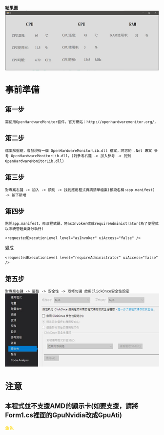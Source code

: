 **結果圖**
![GITHUB](https://github.com/kaodaopopi/Computer-hardware-information/blob/main/CI.JPG)

# 事前準備

## 第一步

`需使用OpenHardwareMonitor套件，官方網站：http://openhardwaremonitor.org/，`

## 第二步

`檔案解壓縮，會發現有一個 OpenHardwareMonitorLib.dll 檔案，將您的 .Net 專案 參考 OpenHardwareMonitorLib.dll。(對參考右鍵 -> 加入參考 -> 找到 OpenHardwareMonitorLib.dll)`

## 第三步

`對專案右鍵 -> 加入 -> 類別 -> 找到應用程式資訊清單檔案(預設名稱:app.manifest) -> 按下新增`

## 第四步

`點開app.manifest，修改程式碼，將asInvoker改成requireAdministrator(為了使程式以系統管理員身分執行)`

```'*.cs'
<requestedExecutionLevel level="asInvoker" uiAccess="false" />
```
變成
```'*.cs'
<requestedExecutionLevel level="requireAdministrator" uiAccess="false" />
```

## 第五步

`對專案右鍵 -> 屬性 -> 安全性 -> 取修勾選 啟用ClickOnce安全性設定`
![GITHUB](https://github.com/kaodaopopi/Computer-hardware-information/blob/main/1.JPG)

# 注意
## 本程式並不支援AMD的顯示卡(如要支援，請將Form1.cs裡面的GpuNvidia改成GpuAti)
<font color=#FFD700>金色</font>



